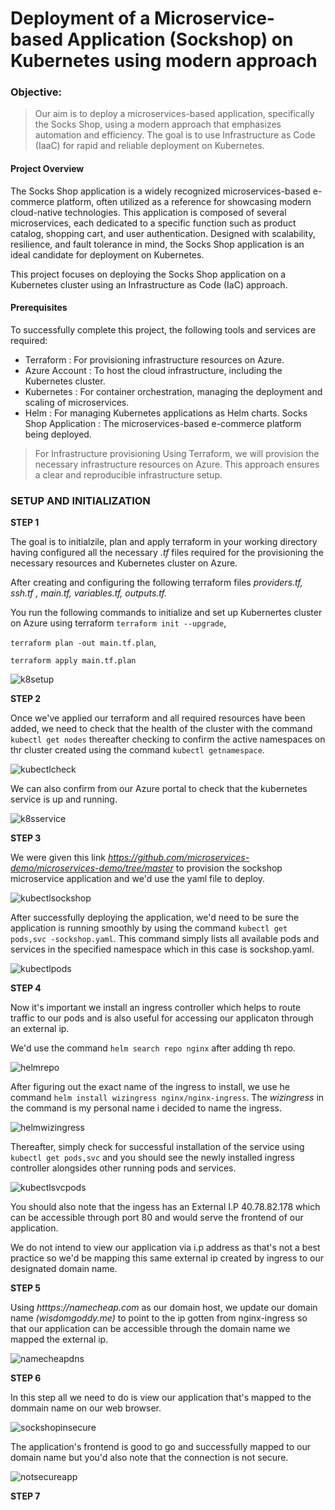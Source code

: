 # Deployment of a Microservice-based Application (Sockshop) on Kubernetes using modern approach

### Objective:
> Our aim is to deploy a microservices-based application, specifically the Socks Shop, using a modern approach that emphasizes automation and efficiency. The goal is to use Infrastructure as Code (IaaC) for rapid and reliable deployment on Kubernetes.

#### Project Overview
The Socks Shop application is a widely recognized microservices-based e-commerce platform, often utilized as a reference for showcasing modern cloud-native technologies. This application is composed of several microservices, each dedicated to a specific function such as product catalog, shopping cart, and user authentication. Designed with scalability, resilience, and fault tolerance in mind, the Socks Shop application is an ideal candidate for deployment on Kubernetes.

This project focuses on deploying the Socks Shop application on a Kubernetes cluster using an Infrastructure as Code (IaC) approach.

#### Prerequisites
To successfully complete this project, the following tools and services are required:

- Terraform : For provisioning infrastructure resources on Azure.
- Azure Account : To host the cloud infrastructure, including the Kubernetes cluster.
- Kubernetes : For container orchestration, managing the deployment and scaling of microservices.
- Helm : For managing Kubernetes applications as Helm charts.
Socks Shop Application : The microservices-based e-commerce platform being deployed.

>  For Infrastructure provisioning
Using Terraform, we will provision the necessary infrastructure resources on Azure. This approach ensures a clear and reproducible infrastructure setup.

### SETUP AND INITIALIZATION
 **STEP 1**

 The goal is to initialzile, plan and apply terraform in your working directory having configured all the necessary *.tf* files required for the provisioning the necessary resources and Kubernetes cluster on Azure. 

After creating and configuring the following terraform files *providers.tf, ssh.tf , main.tf, variables.tf, outputs.tf.* 

You run the following commands to initialize and set up Kubernertes cluster on Azure using terraform `terraform init --upgrade`,  

`terraform plan -out main.tf.plan`, 

`terraform apply main.tf.plan`

![k8setup](./images/01_terraformapply.png)

**STEP 2**

Once we've applied our terraform and all required resources have been added, we need to check that the health of the cluster with the command `kubectl get nodes` thereafter checking to confirm the active namespaces on thr cluster created using the command `kubectl getnamespace`.

![kubectlcheck](./images/02_namespacecheck.png)

We can also confirm from our Azure portal to check that the kubernetes service is up and running.

![k8sservice](./images/011kubernetes.png)

**STEP 3**

We were given this link *https://github.com/microservices-demo/microservices-demo/tree/master* to provision the sockshop microservice application and we'd use the yaml file to deploy.

![kubectlsockshop](./images/03_kubectlsockshop.png)

After successfully deploying the application, we'd need to be sure the application is running smoothly by using the command `kubectl get pods,svc -sockshop.yaml`. This command simply lists all available pods and services in the specified namespace which in this case is sockshop.yaml.

![kubectlpods](./images/04_kubectlgetpods.png)

**STEP 4**

Now it's important we install an ingress controller which helps to route traffic to our pods and is also useful for accessing our applicaton through an external ip. 

We'd use the command `helm search repo nginx` after adding th repo. 

![helmrepo](./images/05_helmnginx.png)

After figuring out the exact name of the ingress to install, we use he command `helm install wizingress nginx/nginx-ingress`. The *wizingress* in the command is my personal name i decided to name the ingress.

![helmwizingress](./images/06_helmwizingress.png)

Thereafter, simply check for successful installation of the service using `kubectl get pods,svc` and you should see the newly installed ingress controller alongsides other running pods and services.

![kubectlsvcpods](./images/07_kubectlgetsvc.png)

You should also note that the ingess has an External I.P 40.78.82.178 which can be accessible through port 80 and would serve the frontend of our application.

We do not intend to view our application via i.p address as that's not a best practice so we'd be mapping this same external ip created by ingress to our designated domain name.

**STEP 5**

Using *htttps://namecheap.com* as our domain host, we update our domain name *(wisdomgoddy.me)* to point to the ip gotten from nginx-ingress so that our application can be accessible through the domain name we mapped the external ip.

![namecheapdns](./images/08_namecheapdns.png)

**STEP 6**

In this step all we need to do is view our application that's mapped to the dommain name on our web browser.

![sockshopinsecure](./images/10_sockshopinsecure.png)

The application's frontend is good to go and successfully mapped to our domain name but you'd also note that the connection is not secure.

![notsecureapp](./images/012notsecure.png)

**STEP 7**

